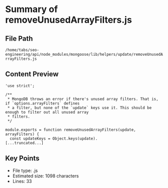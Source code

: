 # Summary of removeUnusedArrayFilters.js
  
## File Path
`/home/tabs/seo-engineering/api/node_modules/mongoose/lib/helpers/update/removeUnusedArrayFilters.js`

## Content Preview
```
'use strict';

/**
 * MongoDB throws an error if there's unused array filters. That is, if `options.arrayFilters` defines
 * a filter, but none of the `update` keys use it. This should be enough to filter out all unused array
 * filters.
 */

module.exports = function removeUnusedArrayFilters(update, arrayFilters) {
  const updateKeys = Object.keys(update).
[...truncated...]
```

## Key Points
- File type: .js
- Estimated size: 1098 characters
- Lines: 33
